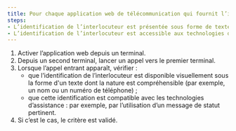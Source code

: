 ```yaml
---
title: Pour chaque application web de télécommunication qui fournit l’identification de l’interlocuteur, l’identification respecte-t-elle ces conditions ?
steps:
- L’identification de l’interlocuteur est présentée sous forme de texte ;
- L’identification de l’interlocuteur est accessible aux technologies d’assistance.
---
```


1. Activer l’application web depuis un terminal.
2. Depuis un second terminal, lancer un appel vers le premier terminal.
3. Lorsque l’appel entrant apparaît, vérifier : 
	- que l’identification de l’interlocuteur est disponible visuellement sous la forme d'un texte dont la nature est compréhensible (par exemple, un nom ou un numéro de téléphone) ;
	- que cette identification est compatible avec les technologies d’assistance : par exemple, par l’utilisation d’un message de statut pertinent.
4. Si c’est le cas, le critère est validé.